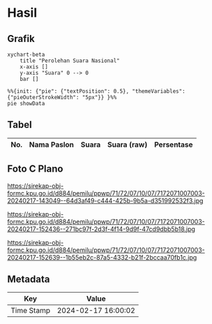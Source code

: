 # Hasil

## Grafik

```mermaid
xychart-beta
    title "Perolehan Suara Nasional"
    x-axis []
    y-axis "Suara" 0 --> 0
    bar []
```

```mermaid
%%{init: {"pie": {"textPosition": 0.5}, "themeVariables": {"pieOuterStrokeWidth": "5px"}} }%%
pie showData
```

## Tabel

| No. | Nama Paslon | Suara | Suara (raw) | Persentase |
|:--- |:----------- | -----:| -----------:| ----------:|


[p-1]: https://github.com/gigit-pemilu/pemilu-2024/blob/main/pilpres/hitung-suara/sub/71-sulawesi-utara/sub/72-kota-bitung/sub/07-maesa/sub/1007-kekenturan-dua/sub/003-tps/sub/paslon-1.txt
[p-2]: https://github.com/gigit-pemilu/pemilu-2024/blob/main/pilpres/hitung-suara/sub/71-sulawesi-utara/sub/72-kota-bitung/sub/07-maesa/sub/1007-kekenturan-dua/sub/003-tps/sub/paslon-2.txt
[p-3]: https://github.com/gigit-pemilu/pemilu-2024/blob/main/pilpres/hitung-suara/sub/71-sulawesi-utara/sub/72-kota-bitung/sub/07-maesa/sub/1007-kekenturan-dua/sub/003-tps/sub/paslon-3.txt

## Foto C Plano

https://sirekap-obj-formc.kpu.go.id/d884/pemilu/ppwp/71/72/07/10/07/7172071007003-20240217-143049--64d3af49-c444-425b-9b5a-d351992532f3.jpg

https://sirekap-obj-formc.kpu.go.id/d884/pemilu/ppwp/71/72/07/10/07/7172071007003-20240217-152436--271bc97f-2d3f-4f14-9d9f-47cd9dbb5b18.jpg

https://sirekap-obj-formc.kpu.go.id/d884/pemilu/ppwp/71/72/07/10/07/7172071007003-20240217-152639--1b55eb2c-87a5-4332-b21f-2bccaa70fb1c.jpg


## Metadata

| Key        | Value               |
| ---------- | ------------------- |
| Time Stamp | 2024-02-17 16:00:02 |



